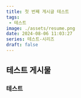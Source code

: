 ```yaml
---
title: 첫 번째 게시글 테스트
tags:
 - 테스트
image: ./assets/resume.png
date: 2024-08-06 11:03:27
series: 테스트-시리즈
draft: false
---
```


## 테스트 게시물

### 테스트